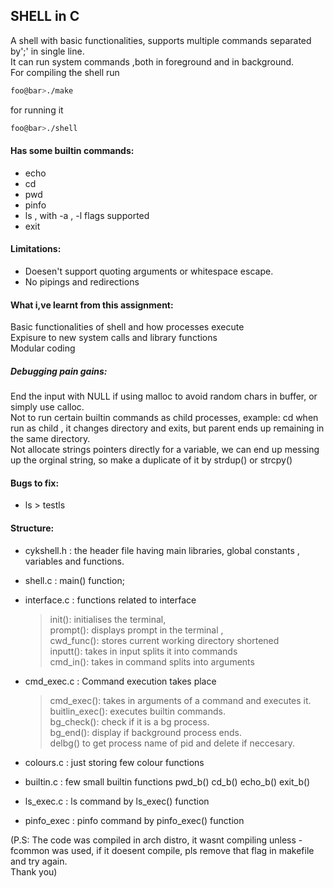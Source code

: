 ## SHELL in C
A shell with basic functionalities, supports multiple commands separated by';' in single line. \
It can run system commands ,both in foreground and in background.\
For compiling the shell run
```bash
foo@bar>./make
```
for running it
```bash
foo@bar>./shell
```
#### Has some builtin commands:
* echo
* cd
* pwd
* pinfo
* ls , with -a , -l flags supported
* exit

#### Limitations:
* Doesen't support quoting arguments or whitespace escape.
* No pipings and redirections



#### What i,ve learnt from this assignment:
Basic functionalities of shell and how processes execute \
Expisure to new system calls and library functions \
Modular coding

##### Debugging pain gains:
End the input with NULL if using malloc to avoid random chars in buffer, or simply use calloc. \
Not to run certain builtin commands as child processes, example: cd when run as child , it changes directory and exits, but parent ends up remaining in the same directory. \
Not allocate strings pointers directly for a variable, we can end up messing up the orginal string, so make a duplicate of it by strdup() or strcpy()  
#### Bugs to fix:
* ls > testls
#### Structure:
* cykshell.h : the header file having main libraries, global constants , variables and functions.
* shell.c : main() function;
* interface.c : functions related to interface
  >init(): initialises the terminal,</br>
 prompt(): displays prompt in the terminal
,</br> cwd_func(): stores current working directory shortened</br> inputt(): takes in input splits it into commands</br> cmd_in(): takes in command splits into arguments

* cmd_exec.c : Command execution takes place</br>
  > cmd_exec(): takes in arguments of a command and executes it. </br> buitlin_exec(): executes builtin commands.</br> bg_check(): check if it is a bg process.</br> bg_end(): display if background process ends.</br>delbg() to get process name of pid and delete if neccesary.

* colours.c : just storing few colour functions
* builtin.c : few small builtin functions pwd_b() cd_b() echo_b() exit_b()
* ls_exec.c : ls command by ls_exec() function
* pinfo_exec : pinfo command by pinfo_exec() function


(P.S: The code was compiled in arch distro, it wasnt compiling unless -fcommon was used, if it doesent compile, pls remove that flag in makefile and try again. \
Thank you)
